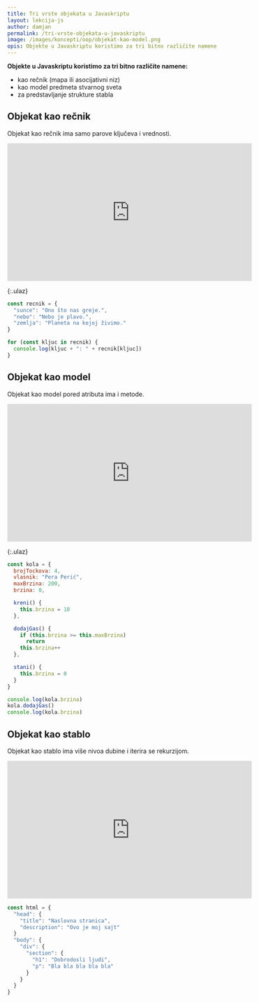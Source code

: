 ```yaml
---
title: Tri vrste objekata u Javaskriptu
layout: lekcija-js
author: damjan
permalink: /tri-vrste-objekata-u-javaskriptu
image: /images/koncepti/oop/objekat-kao-model.png
opis: Objekte u Javaskriptu koristimo za tri bitno različite namene
---
```


**Objekte u Javaskriptu koristimo za tri bitno različite namene:**

- kao rečnik (mapa ili asocijativni niz)
- kao model predmeta stvarnog sveta
- za predstavljanje strukture stabla

## Objekat kao rečnik

Objekat kao rečnik ima samo parove ključeva i vrednosti.

<iframe width="560" height="315" src="https://www.youtube.com/embed/ZJ5__rBMkso" frameborder="0" gesture="media" allow="encrypted-media" allowfullscreen></iframe>

{:.ulaz}
```js
const recnik = {
  "sunce": "Ono što nas greje.",
  "nebo": "Nebo je plavo.",
  "zemlja": "Planeta na kojoj živimo."
}

for (const kljuc in recnik) {
  console.log(kljuc + ": " + recnik[kljuc])
}
```

## Objekat kao model

Objekat kao model pored atributa ima i metode.

<iframe width="560" height="315" src="https://www.youtube.com/embed/wEVoMn_sX_U" frameborder="0" gesture="media" allow="encrypted-media" allowfullscreen></iframe>

{:.ulaz}
```js
const kola = {
  brojTockova: 4,
  vlasnik: "Pera Perić",
  maxBrzina: 200,
  brzina: 0,

  kreni() {
    this.brzina = 10
  },

  dodajGas() {
    if (this.brzina >= this.maxBrzina)
      return
    this.brzina++
  },

  stani() {
    this.brzina = 0
  }
}

console.log(kola.brzina)
kola.dodajGas()
console.log(kola.brzina)
```

## Objekat kao stablo

Objekat kao stablo ima više nivoa dubine i iterira se rekurzijom.


<iframe width="560" height="315" src="https://www.youtube.com/embed/ppODhkAAQ3A" frameborder="0" gesture="media" allow="encrypted-media" allowfullscreen></iframe>

```js
const html = {
  "head": {
    "title": "Naslovna stranica",
    "description": "Ovo je moj sajt"
  }
  "body": {
    "div": {
      "section": {
        "h1": "Dobrodosli ljudi",
        "p": "Bla bla bla bla bla"
      }
    }
  }
}
```
